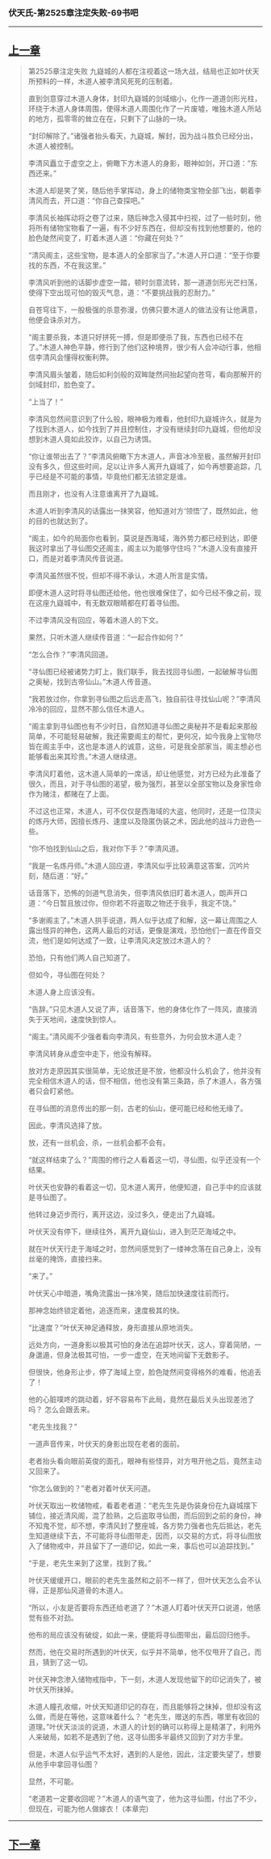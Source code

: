 ### 伏天氏-第2525章注定失败-69书吧

--------
[上一章](./eeeca654bad7b0aa1ec72879e8042ffc.md)
--------


>
>
>
>第2525章注定失败
>九嶷城的人都在注视着这一场大战，结局也正如叶伏天所预料的一样，木道人被李清风死死的压制着。
>
>直到剑意穿过木道人身体，封印九嶷城的剑域缩小，化作一道道剑形光柱，环绕于木道人身体周围，使得木道人周围化作了一片废墟，唯独木道人所站的地方，孤零零的耸立在在，只剩下了山脉的一块。
>
>“封印解除了。”诸强者抬头看天，九嶷城，解封，因为战斗胜负已经分出，木道人被控制。
>
>李清风矗立于虚空之上，俯瞰下方木道人的身影，眼神如剑，开口道：“东西还来。”
>
>木道人却是笑了笑，随后他手掌挥动，身上的储物类宝物全部飞出，朝着李清风而去，开口道：“你自己查探吧。”
>
>李清风长袖挥动将之卷了过来，随后神念入侵其中扫视，过了一些时刻，他将所有储物宝物看了一遍，有不少好东西在，但却没有找到他想要的，他的脸色陡然间变了，盯着木道人道：“你藏在何处？”
>
>“清风阁主，这些宝物，是本道人的全部家当了。”木道人开口道：“至于你要找的东西，不在我这里。”
>
>李清风听到他的话脚步虚空一踏，顿时剑意流转，那一道道剑形光芒扫荡，使得下空出现可怕的毁灭气息，道：“不要挑战我的忍耐力。”
>
>自苍穹往下，一股极强的杀意弥漫，仿佛只要木道人的做法没有让他满意，他便会诛杀对方。
>
>“阁主要杀我，本道只好拼死一搏，但是即便杀了我，东西也已经不在了。”木道人神色平静，修行到了他们这种境界，很少有人会冲动行事，他相信李清风会懂得权衡利弊。
>
>李清风眉头皱着，随后如利剑般的双眸陡然间抬起望向苍穹，看向那解开的剑域封印，脸色变了。
>
>“上当了！”
>
>李清风忽然间意识到了什么般，眼神极为难看，他封印九嶷城许久，就是为了找到木道人，如今找到了并且控制住，才没有继续封印九嶷城，但他却没想到木道人竟如此狡诈，以自己为诱饵。
>
>“你让谁带出去了？”李清风俯瞰下方木道人，声音冰冷至极，虽然解开封印没有多久，但这些时间，足以让许多人离开九嶷城了，如今再想要追踪，几乎已经是不可能的事情，毕竟他们都无法锁定是谁。
>
>而且刚才，也没有人注意谁离开了九嶷城。
>
>木道人听到李清风的话露出一抹笑容，他知道对方‘领悟’了，既然如此，他的目的也就达到了。
>
>“阁主，如今的局面你也看到，莫说是西海域，海外势力都已经到达，即便我这时拿出了寻仙图交还阁主，阁主以为能够守住吗？”木道人没有直接开口，而是对着李清风传音说道。
>
>李清风虽然很不悦，但却不得不承认，木道人所言是实情。
>
>即便木道人这时将寻仙图还给他，他也很难保住了，如今已经不像之前，现在这座九嶷城中，有无数双眼睛都在盯着寻仙图。
>
>不过李清风没有回应，等着木道人的下文。
>
>果然，只听木道人继续传音道：“一起合作如何？”
>
>“怎么合作？”李清风回道。
>
>“寻仙图已经被诸势力盯上，我们联手，我去找回寻仙图，一起破解寻仙图之奥秘，找到古帝仙山。”木道人传音道。
>
>“我若放过你，你拿到寻仙图之后远走高飞，独自前往寻找仙山呢？”李清风冷冷的回应，显然不那么信任木道人。
>
>“阁主拿到寻仙图也有不少时日，自然知道寻仙图之奥秘并不是看起来那般简单，不可能轻易破解，我还需要阁主的帮忙，更何况，如今我身上宝物尽皆在阁主手中，这也是本道人的诚意，这些，可是我全部家当，阁主想必也能够看出来其珍贵。”木道人继续道。
>
>李清风盯着他，这木道人简单的一席话，却让他感觉，对方已经为此准备了很久，而且，对于寻仙图的渴望，极为强烈，甚至以全部宝物以及身家性命作为赌注，都赌在了上面。
>
>不过这也正常，木道人，可不仅仅是西海域的大盗，他同时，还是一位顶尖的炼丹大师，因擅长炼丹、速度以及隐匿伪装之术，因此他的战斗力逊色一些。
>
>“你不怕找到仙山之后，我对你下手？”李清风道。
>
>“我是一名炼丹师。”木道人回应道，李清风似乎比较满意这答案，沉吟片刻，随后道：“好。”
>
>话音落下，恐怖的剑道气息消失，但李清风依旧盯着木道人，朗声开口道：“今日暂且放过你，但你若不将盗取之物还于我手，我定不饶。”
>
>“多谢阁主了。”木道人拱手说道，两人似乎达成了和解，这一幕让周围之人露出怪异的神色，这两人最后的对话，更像是演戏，恐怕他们一直在传音交流，他们是如何达成了一致，让李清风决定放过木道人的？
>
>恐怕，只有他们两人自己知道了。
>
>但如今，寻仙图在何处？
>
>木道人身上应该没有。
>
>“告辞。”只见木道人又说了声，话音落下，他的身体化作了一阵风，直接消失于天地间，速度快到惊人。
>
>“阁主。”清风阁不少强者看向李清风，有些意外，为何会放木道人走？
>
>李清风转身从虚空中走下，他没有解释。
>
>放对方走原因其实很简单，无论放还是不放，他都没什么机会了，他并没有完全相信木道人的话，但不相信，他也没有第三条路，杀了木道人，各方强者只会盯紧他。
>
>在寻仙图的消息传出的那一刻，古老的仙山，便可能已经和他无缘了。
>
>因此，李清风选择了放。
>
>放，还有一丝机会，杀，一丝机会都不会有。
>
>“就这样结束了么？”周围的修行之人看着这一切，寻仙图，似乎还没有一个结果。
>
>叶伏天也安静的看着这一切，见木道人离开，他便知道，自己手中的应该就是寻仙图了。
>
>他转过身迈步而行，离开这边，没过多久，便走出了九嶷城。
>
>叶伏天没有停下，继续往外，离开九嶷仙山，进入到茫茫海域之中。
>
>就在叶伏天行走于海域之时，忽然间感觉到了一缕神念落在自己身上，没有丝毫的掩饰，直接扫来。
>
>“来了。”
>
>叶伏天心中暗道，嘴角流露出一抹冷笑，随后加快速度往前而行。
>
>那神念始终锁定着他，追逐而来，速度极其的快。
>
>“比速度？”叶伏天神足通释放，身形直接从原地消失。
>
>远处方向，一道身影以极其可怕的身法在追踪叶伏天，这人，穿着简陋，一身邋遢，但身法极其可怕，一步一虚空，在天地间留下无数影子。
>
>但很快，他身形止步，停了海域上空，脸色陡然间变得格外的难看，他追丢了！
>
>他的心脏噗咚的跳动着，好不容易布下此局，竟然在最后关头出现差池了吗？
>怎么会跟丢来。
>
>“老先生找我？”
>
>一道声音传来，叶伏天的身影出现在老者的面前。
>
>老者抬头看向眼前英俊的面孔，眼神有些怪异，对方甩开他之后，竟然主动又回来了。
>
>“你怎么做到的？”老者对着叶伏天问道。
>
>叶伏天取出一枚储物戒，看着老者道：“老先生先是伪装身份在九嶷城摆下铺位，接近清风阁，混了脸熟，之后盗取寻仙图，而后回到之前的身份，神不知鬼不觉，却不想，李清风封了整座城，各方势力强者也先后抵达，老先生知道继续下去，不可能将寻仙图带走，因而，以交易的方式，将寻仙图放入了储物戒中，并且留下了一道印记，如此一来，事后也可以追踪找到。”
>
>“于是，老先生来到了这里，找到了我。”
>
>叶伏天缓缓开口，眼前的老先生虽然和之前不一样了，但叶伏天怎么会不认得，正是那仙风道骨的木道人。
>
>“所以，小友是否要将东西还给老道了？”木道人盯着叶伏天开口说道，他感觉有些不对劲。
>
>他布的局应该没有破绽，如此一来，便能将寻仙图带出，最后回归他手。
>
>然而，他在交易时所遇到的叶伏天，似乎并不简单，他不仅甩开了自己，而且，猜到了这一切。
>
>叶伏天神念渗入储物戒指中，下一刻，木道人发现他留下的印记消失了，被叶伏天所抹掉。
>
>木道人瞳孔收缩，叶伏天知道印记的存在，而且能够将之抹掉，但却没有这么做，而是在等他，这意味着什么？
>“老先生，赠送的东西，哪里有收回的道理。”叶伏天淡淡的说道，木道人的计划的确可以称得上是精湛了，利用外人来破局，如若不是遇到了他，这寻仙图多半最终又回到了对方手里。
>
>但是，木道人似乎运气不太好，遇到的人是他，因此，注定要失望了，想要从他手中拿回寻仙图？
>
>显然，不可能。
>
>“老道若一定要收回呢？”木道人的语气变了，他为这寻仙图，付出了不少，但现在，可能为他人做嫁衣！
>(本章完)
>
>

--------
[下一章](./60e328272a7b0f98d02500f586d874bf.md)
--------
